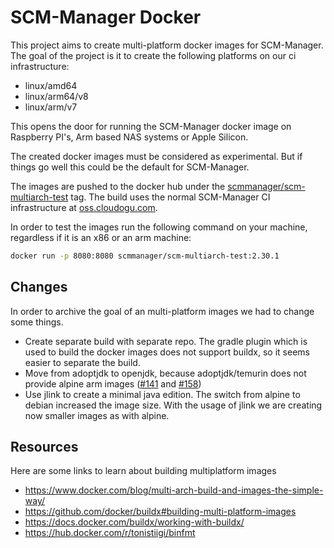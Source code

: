 # SCM-Manager Docker

This project aims to create multi-platform docker images for SCM-Manager.
The goal of the project is it to create the following platforms on our ci infrastructure:

* linux/amd64
* linux/arm64/v8
* linux/arm/v7

This opens the door for running the SCM-Manager docker image on Raspberry PI's, Arm based NAS systems or Apple Silicon.

The created docker images must be considered as experimental.
But if things go well this could be the default for SCM-Manager.

The images are pushed to the docker hub under the [scmmanager/scm-multiarch-test](https://hub.docker.com/r/scmmanager/scm-multiarch-test) tag.
The build uses the normal SCM-Manager CI infrastructure at [oss.cloudogu.com](https://oss.cloudogu.com/jenkins/job/scm-manager-github/job/docker/job/main).

In order to test the images run the following command on your machine, 
regardless if it is an x86 or an arm machine:

```bash
docker run -p 8080:8080 scmmanager/scm-multiarch-test:2.30.1
```

## Changes

In order to archive the goal of an multi-platform images we had to change some things.

* Create separate build with separate repo. The gradle plugin which is used to build the docker images does not support buildx, so it seems easier to separate the build.
* Move from adoptjdk to openjdk, because adoptjdk/temurin does not provide alpine arm images ([#141](https://github.com/adoptium/containers/issues/141) and [#158](https://github.com/adoptium/containers/issues/158))
* Use jlink to create a minimal java edition. The switch from alpine to debian increased the image size. With the usage of jlink we are creating now smaller images as with alpine.

## Resources

Here are some links to learn about building multiplatform images

* https://www.docker.com/blog/multi-arch-build-and-images-the-simple-way/
* https://github.com/docker/buildx#building-multi-platform-images
* https://docs.docker.com/buildx/working-with-buildx/
* https://hub.docker.com/r/tonistiigi/binfmt
